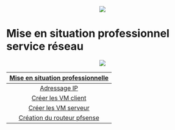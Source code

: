 <p align="center">
<a href="https://c.tenor.com/6ndm0Avg93MAAAAC/spy-x-family-anya.gif">
<img src="https://c.tenor.com/6ndm0Avg93MAAAAC/spy-x-family-anya.gif"/>
</a>
</p>

# Mise en situation professionnel service réseau 

<p align="center">
<a href="https://www.eni-training.com/portal/assets/images/logo_ENI_global.svg">
<img src="https://www.eni-training.com/portal/assets/images/logo_ENI_global.svg"/>
</a>
</p>


| <ins>**Mise en situation professionnelle**<ins> |
| :-----------------------------------------------------------------------------:   |
| [Adressage IP](https://github.com/MGNXYZ/MSP2/tree/main/Conception%20du%20plan%20d%E2%80%99adressage%20IPv4) |
| [Créer les VM client](https://github.com/MGNXYZ/MSP2/tree/main/Cr%C3%A9ation%20des%20VM%20client)  |
| [Créer les VM serveur](https://github.com/MGNXYZ/MSP2/tree/main/Cr%C3%A9ation%20des%20VM%20serveur)  |
| [Création du routeur pfsense](https://github.com/MGNXYZ/MSP2/tree/main/Cr%C3%A9ation%20du%20routeur%20XY)  |
